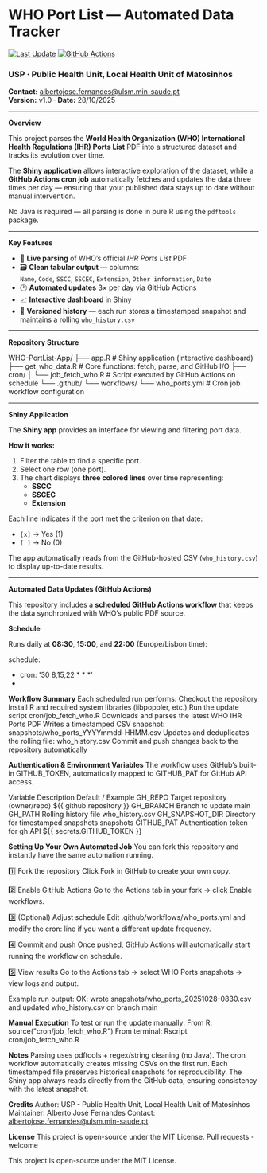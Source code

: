 # WHO Port List — Automated Data Tracker  
[![Last Update](https://img.shields.io/github/last-commit/albertofernandes/WHO-PortList-App?label=Last%20Update&color=blue)](https://github.com/albertofernandes/WHO-PortList-App/commits/main)
[![GitHub Actions](https://github.com/albertofernandes/WHO-PortList-App/actions/workflows/who_ports.yml/badge.svg)](https://github.com/albertofernandes/WHO-PortList-App/actions)

### USP · Public Health Unit, Local Health Unit of Matosinhos  
**Contact:** albertojose.fernandes@ulsm.min-saude.pt  
**Version:** v1.0 · **Date:** 28/10/2025  

---

**Overview**

This project parses the **World Health Organization (WHO) International Health Regulations (IHR) Ports List** PDF into a structured dataset and tracks its evolution over time.

The **Shiny application** allows interactive exploration of the dataset, while a **GitHub Actions cron job** automatically fetches and updates the data three times per day — ensuring that your published data stays up to date without manual intervention.

No Java is required — all parsing is done in pure R using the `pdftools` package.

---

**Key Features**

- 🔎 **Live parsing** of WHO’s official *IHR Ports List* PDF  
- 🗃️ **Clean tabular output** — columns:  
  `Name`, `Code`, `SSCC`, `SSCEC`, `Extension`, `Other information`, `Date`
- 🕐 **Automated updates** 3× per day via GitHub Actions  
- 📈 **Interactive dashboard** in Shiny  
- 💾 **Versioned history** — each run stores a timestamped snapshot and maintains a rolling `who_history.csv`

---

**Repository Structure**

WHO-PortList-App/
├── app.R # Shiny application (interactive dashboard)
├── get_who_data.R # Core functions: fetch, parse, and GitHub I/O
├── cron/
│ └── job_fetch_who.R # Script executed by GitHub Actions on schedule
└── .github/
└── workflows/
└── who_ports.yml # Cron job workflow configuration

---

**Shiny Application**

The **Shiny app** provides an interface for viewing and filtering port data.

**How it works:**
1. Filter the table to find a specific port.
2. Select one row (one port).
3. The chart displays **three colored lines** over time representing:
   - **SSCC**
   - **SSCEC**
   - **Extension**

Each line indicates if the port met the criterion on that date:
- `[x]` → Yes (1)  
- `[ ]` → No (0)

The app automatically reads from the GitHub-hosted CSV (`who_history.csv`) to display up-to-date results.

---

**Automated Data Updates (GitHub Actions)**

This repository includes a **scheduled GitHub Actions workflow** that keeps the data synchronized with WHO’s public PDF source.

**Schedule**

Runs daily at **08:30**, **15:00**, and **22:00** (Europe/Lisbon time):

schedule:
  - cron: '30 8,15,22 * * *'
  - 
**Workflow Summary**
Each scheduled run performs:
Checkout the repository
Install R and required system libraries (libpoppler, etc.)
Run the update script cron/job_fetch_who.R
Downloads and parses the latest WHO IHR Ports PDF
Writes a timestamped CSV snapshot: snapshots/who_ports_YYYYmmdd-HHMM.csv
Updates and deduplicates the rolling file: who_history.csv
Commit and push changes back to the repository automatically

**Authentication & Environment Variables**
The workflow uses GitHub’s built-in GITHUB_TOKEN, automatically mapped to GITHUB_PAT for GitHub API access.

Variable	Description	Default / Example
GH_REPO	Target repository (owner/repo)	${{ github.repository }}
GH_BRANCH	Branch to update	main
GH_PATH	Rolling history file	who_history.csv
GH_SNAPSHOT_DIR	Directory for timestamped snapshots	snapshots
GITHUB_PAT	Authentication token for gh API	${{ secrets.GITHUB_TOKEN }}

**Setting Up Your Own Automated Job**
You can fork this repository and instantly have the same automation running.

1️⃣ Fork the repository
Click Fork in GitHub to create your own copy.

2️⃣ Enable GitHub Actions
Go to the Actions tab in your fork → click Enable workflows.

3️⃣ (Optional) Adjust schedule
Edit .github/workflows/who_ports.yml and modify the cron: line if you want a different update frequency.

4️⃣ Commit and push
Once pushed, GitHub Actions will automatically start running the workflow on schedule.

5️⃣ View results
Go to the Actions tab → select WHO Ports snapshots → view logs and output.

Example run output:
OK: wrote snapshots/who_ports_20251028-0830.csv and updated who_history.csv on branch main

**Manual Execution**
To test or run the update manually:
  From R:
    source("cron/job_fetch_who.R")
  From terminal:
    Rscript cron/job_fetch_who.R

**Notes**
Parsing uses pdftools + regex/string cleaning (no Java).
The cron workflow automatically creates missing CSVs on the first run.
Each timestamped file preserves historical snapshots for reproducibility.
The Shiny app always reads directly from the GitHub data, ensuring consistency with the latest snapshot.

**Credits**
Author: USP - Public Health Unit, Local Health Unit of Matosinhos
Maintainer: Alberto José Fernandes
Contact: albertojose.fernandes@ulsm.min-saude.pt

**License**
This project is open-source under the MIT License.
Pull requests - welcome

This project is open-source under the MIT License.
